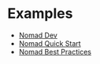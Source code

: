 # Examples

- [Nomad Dev](https://github.com/hashicorp/nomad-guides/tree/f-add-provision-guides/operations/provision-dev/terraform-aws)
- [Nomad Quick Start](https://github.com/hashicorp/nomad-guides/tree/f-add-provision-guides/operations/provision-quick-start/terraform-aws)
- [Nomad Best Practices](https://github.com/hashicorp/nomad-guides/tree/f-add-provision-guides/operations/provision-best-practices/terraform-aws)
